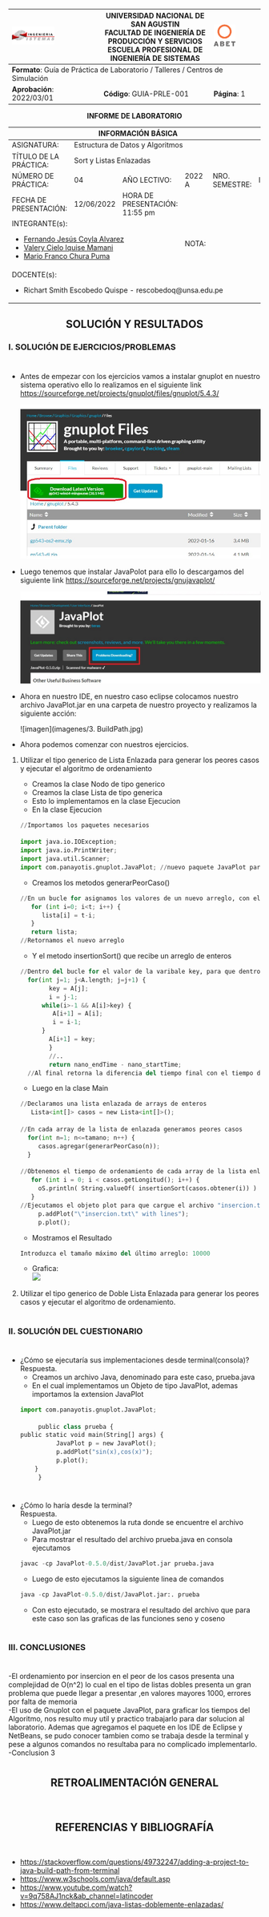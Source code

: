 <div align="center">
<table>
    <theader>
        <tr>
            <td><img src="https://github.com/rescobedoq/pw2/blob/main/epis.png?raw=true" alt="EPIS" style="width:50%; height:auto"/></td>
            <th>
                <span style="font-weight:bold;">UNIVERSIDAD NACIONAL DE SAN AGUSTIN</span><br />
                <span style="font-weight:bold;">FACULTAD DE INGENIERÍA DE PRODUCCIÓN Y SERVICIOS</span><br />
                <span style="font-weight:bold;">ESCUELA PROFESIONAL DE INGENIERÍA DE SISTEMAS</span>
            </th>
            <td><img src="https://github.com/rescobedoq/pw2/blob/main/abet.png?raw=true" alt="ABET" style="width:50%; height:auto"/></td>
        </tr>
    </theader>
    <tbody>
        <tr><td colspan="3"><span style="font-weight:bold;">Formato</span>: Guía de Práctica de Laboratorio / Talleres / Centros de Simulación</td></tr>
        <tr><td><span style="font-weight:bold;">Aprobación</span>:  2022/03/01</td><td><span style="font-weight:bold;">Código</span>: GUIA-PRLE-001</td><td><span style="font-weight:bold;">Página</span>: 1</td></tr>
    </tbody>
</table>
</div>

<div align="center">
<span style="font-weight:bold;">INFORME DE LABORATORIO</span><br />

<table>
<theader>
<tr><th colspan="6">INFORMACIÓN BÁSICA</th></tr>
</theader>
<tbody>
<tr><td>ASIGNATURA:</td><td colspan="5">Estructura de Datos y Algoritmos</td></tr>
<tr><td>TÍTULO DE LA PRÁCTICA:</td><td colspan="5">Sort y Listas Enlazadas</td></tr>
<tr>
<td>NÚMERO DE PRÁCTICA:</td><td>04</td><td>AÑO LECTIVO:</td><td>2022 A</td><td>NRO. SEMESTRE:</td><td>III</td>
</tr>
<tr>
<td>FECHA DE PRESENTACIÓN:</td><td>12/06/2022</td><td>HORA DE PRESENTACIÓN: 11:55 pm</td><td colspan="3"></td>
</tr>
<tr><td colspan="3">INTEGRANTE(s):
<ul>
      <li><a href="https://github.com/fernandocoylaA">Fernando Jesús Coyla Alvarez</a></li>
			<li><a href="https://github.com/Icielo23">Valery Cielo Iquise Mamani</a></li>
			<li><a href="https://github.com/Mario-Chura">Mario Franco Chura Puma</a></li>
</ul>
</td>
<td>NOTA:</td><td colspan="2"></td>
</<tr>
<tr><td colspan="6">DOCENTE(s):
<ul>
<li>Richart Smith Escobedo Quispe - rescobedoq@unsa.edu.pe</li>
</ul>
</td>
</<tr>
</tbody>
</table>
</div>
  

  
<div align="center"><h2> SOLUCIÓN Y RESULTADOS </h2></div>

### I.	SOLUCIÓN DE EJERCICIOS/PROBLEMAS
#
- Antes de empezar con los ejercicios vamos a instalar gnuplot en nuestro sistema operativo ello lo realizamos en el siguiente link https://sourceforge.net/projects/gnuplot/files/gnuplot/5.4.3/
	
	![imagen](imagenes/1.gnuplot.jpg)
	
- Luego tenemos que instalar JavaPolot para ello lo descargamos del siguiente link https://sourceforge.net/projects/gnujavaplot/ 
	
	![imagen](imagenes/2.JavaPlot.jpg)
	
- Ahora en nuestro IDE, en nuestro caso eclipse colocamos nuestro archivo JavaPlot.jar en una carpeta de nuestro proyecto y realizamos la siguiente acción:
	
	![imagen](imagenes/3. BuildPath.jpg)
	
- Ahora podemos comenzar con nuestros ejercicios.
 1.  Utilizar el tipo generico de Lista Enlazada para generar los peores casos y ejecutar el algoritmo de ordenamiento
      - Creamos la clase Nodo de tipo generico
      - Creamos la clase Lista de tipo generica
      - Esto lo implementamos en la clase Ejecucion
      - En la clase Ejecucion
       ```py
       //Importamos los paquetes necesarios
       
       import java.io.IOException;
	 import java.io.PrintWriter;
	 import java.util.Scanner;
	 import com.panayotis.gnuplot.JavaPlot; //nuevo paquete JavaPlot para ejecutar en Grafica 
        ```
      - Creamos los metodos generarPeorCaso() 
      ```py
      //En un bucle for asignamos los valores de un nuevo arreglo, con el tamaño ingresado como parametro en la funcion
         for (int i=0; i<t; i++) {
			lista[i] = t-i;		
         }
         return lista;	
      //Retornamos el nuevo arreglo
      ```
      - Y el metodo insertionSort() que recibe un arreglo de enteros
      ```py
      //Dentro del bucle for el valor de la varibale key, para que dentro del bucle while se haga el intercambio
      	for(int j=1; j<A.length; j=j+1) {
			  key = A[j];
			  i = j-1;
			while(i>-1 && A[i]>key) {
			   A[i+1] = A[i];
			   i = i-1;
			}
			  A[i+1] = key;
	          }
	          //..
	          return nano_endTime - nano_startTime;
        //Al final retorna la diferencia del tiempo final con el tiempo de inicio
      ```
      - Luego en la clase Main
       ```py
       //Declaramos una lista enlazada de arrays de enteros
		  Lista<int[]> casos = new Lista<int[]>();
		  
       //En cada array de la lista de enlazada generamos peores casos
		 for(int n=1; n<=tamano; n++) {
			casos.agregar(generarPeorCaso(n));
		 }
		 
       //Obtenemos el tiempo de ordenamiento de cada array de la lista enlazada y lo escribimos en el archivo  "insercion.txt"
		  for (int i = 0; i < casos.getLongitud(); i++) {
			oS.println( String.valueOf( insertionSort(casos.obtener(i)) ) );
		  }
       //Ejecutamos el objeto plot para que cargue el archivo "insercion.txt"
            p.addPlot("\"insercion.txt\" with lines");
	        p.plot();
        ```
        - Mostramos el Resultado
        
		```py
   		Introduzca el tamaño máximo del último arreglo: 10000
		```	
	 - Grafica:
	 <br><img src="https://i.ibb.co/02jDSk6/Lista-Enlazada-10000-Ejemplo.jpg"><br>
 2.  Utilizar el tipo generico de Doble Lista Enlazada para generar los peores casos y ejecutar el algoritmo de ordenamiento.
   
#

### II.	SOLUCIÓN DEL CUESTIONARIO
#
- ¿Cómo se ejecutaría sus implementaciones desde terminal(consola)? <br>
Respuesta.<br>
	- Creamos un archivo Java, denominado para este caso, prueba.java
	- En el cual implementamos un Objeto de tipo JavaPlot, ademas importamos la extension JavaPlot
	```py
	import com.panayotis.gnuplot.JavaPlot;

	     public class prueba {
   	public static void main(String[] args) {
        	  JavaPlot p = new JavaPlot();
        	  p.addPlot("sin(x),cos(x)");
        	  p.plot();
    	}
	     }
	```
#
- ¿Cómo lo haría desde la terminal? <br>
Respuesta.<br>
	- Luego de esto obtenemos la ruta donde se encuentre el archivo JavaPlot.jar 
	- Para mostrar el resultado del archivo prueba.java en consola ejecutamos
	```py
	javac -cp JavaPlot-0.5.0/dist/JavaPlot.jar prueba.java
	```
	- Luego de esto ejecutamos la siguiente linea de comandos
	```py
	java -cp JavaPlot-0.5.0/dist/JavaPlot.jar:. prueba
	```
	- Con esto ejecutado, se mostrara el resultado del archivo que para este caso son las graficas de las funciones seno y coseno
#

### III.	CONCLUSIONES
#
-El ordenamiento por insercion en el peor de los casos presenta una complejidad de O(n^2) lo cual en el tipo de listas dobles presenta un gran problema que puede llegar a presentar ,en valores mayores 1000, errores por falta de memoria <br>
-El uso de Gnuplot con el paquete JavaPlot, para graficar los tiempos del Algoritmo, nos resulto muy util y practico trabajarlo para dar solucion al laboratorio. Ademas que agregamos el paquete en los IDE de Eclipse y NetBeans, se pudo conocer tambien como se trabaja desde la terminal y pese a algunos comandos no resultaba para no complicado implementarlo.<br>
-Conclusion 3 <br>

#
<div align="center"><h2>  RETROALIMENTACIÓN GENERAL </h2></div> <br>

<div align="center"><h2> REFERENCIAS Y BIBLIOGRAFÍA </h2></div> <br>

-   https://stackoverflow.com/questions/49732247/adding-a-project-to-java-build-path-from-terminal
-   https://www.w3schools.com/java/default.asp
-   https://www.youtube.com/watch?v=9q758AJ1nck&ab_channel=latincoder
-   https://www.deltapci.com/java-listas-doblemente-enlazadas/
